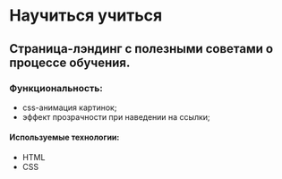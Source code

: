 # Научиться учиться

## Страница-лэндинг с полезными советами о процессе обучения. 

### Функциональность:
* css-анимация картинок;
* эффект прозрачности при наведении на ссылки;

#### Используемые технологии:
* HTML
* CSS
